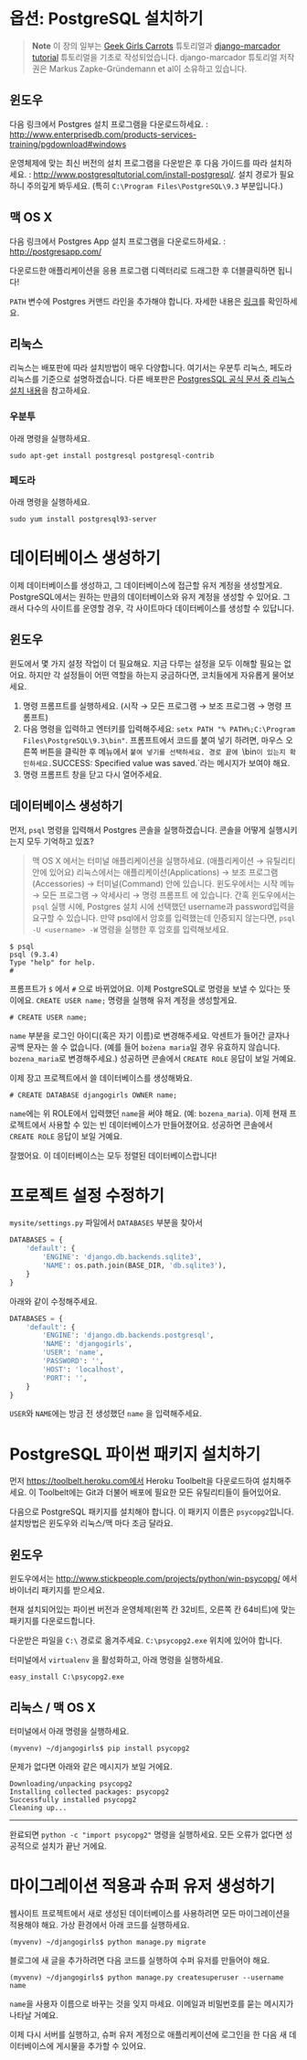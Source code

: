 # 옵션: PostgreSQL 설치하기

> **Note** 이 장의 일부는 [Geek Girls Carrots](http://django.carrots.pl/) 튜토리얼과 [django-marcador
  tutorial](http://django-marcador.keimlink.de/) 튜토리얼을 기초로 작성되었습니다. django-marcador 튜토리얼 저작권은 Markus Zapke-Gründemann et al이 소유하고 있습니다. 

## 윈도우

다음 링크에서 Postgres 설치 프로그램을 다운로드하세요. : http://www.enterprisedb.com/products-services-training/pgdownload#windows

운영체제에 맞는 최신 버전의 설치 프로그램을 다운받은 후 다음 가이드를 따라 설치하세요. : http://www.postgresqltutorial.com/install-postgresql/. 설치 경로가 필요하니 주의깊게 봐두세요. (특히 `C:\Program Files\PostgreSQL\9.3` 부분입니다.)

## 맥 OS X

다음 링크에서 Postgres App 설치 프로그램을 다운로드하세요. : http://postgresapp.com/ 

다운로드한 애플리케이션을 응용 프로그램 디렉터리로 드래그한 후 더블클릭하면 됩니다! 

`PATH` 변수에 Postgres 커맨드 라인을 추가해야 합니다. 자세한 내용은 [링크](http://postgresapp.com/documentation/cli-tools.html)를 확인하세요.

## 리눅스

리눅스는 배포판에 따라 설치방법이 매우 다양합니다. 여기서는 우분투 리눅스, 페도라 리눅스를 기준으로 설명하겠습니다. 다른 배포판은 [PostgresSQL 공식 문서 중 리눅스 설치 내용](https://wiki.postgresql.org/wiki/Detailed_installation_guides#General_Linux)을 참고하세요.
                                                  
### 우분투

아래 명령을 실행하세요.

    sudo apt-get install postgresql postgresql-contrib

### 페도라

아래 명령을 실행하세요.

    sudo yum install postgresql93-server

# 데이터베이스 생성하기

이제 데이터베이스를 생성하고, 그 데이터베이스에 접근할 유저 계정을 생성할게요. PostgreSQL에서는 원하는 만큼의 데이터베이스와 유저 계정을 생성할 수 있어요. 그래서 다수의 사이트를 운영할 경우, 각 사이트마다 데이터베이스를 생성할 수 있답니다.

## 윈도우

윈도에서 몇 가지 설정 작업이 더 필요해요. 지금 다루는 설정을 모두 이해할 필요는 없어요. 하지만 각 설정들이 어떤 역할을 하는지 궁금하다면, 코치들에게 자유롭게 물어보세요. 

1. 명령 프롬프트를 실행하세요. (시작 → 모든 프로그램 → 보조 프로그램 → 명령 프롬프트) 
2. 다음 명령을 입력하고 엔터키를 입력해주세요: `setx PATH "% PATH%;C:\Program Files\PostgreSQL\9.3\bin"`. 프롬프트에서 코드를 붙여 넣기 하려면, 마우스 오른쪽 버튼을 클릭한 후 메뉴에서 `붙여 넣기를 선택하세요. 경로 끝에 `\bin` 이 있는지 확인하세요. `SUCCESS: Specified value was saved.`라는 메시지가 보여야 해요. 
3. 명령 프롬프트 창을 닫고 다시 열어주세요.


## 데이터베이스 생성하기

먼저, `psql` 명령을 입력해서 Postgres 콘솔을 실행하겠습니다. 콘솔을 어떻게 실행시키는지 모두 기억하고 있죠?

>맥 OS X 에서는 터미널 애플리케이션을 실행하세요. (애플리케이션 → 유틸리티 안에 있어요) 리눅스에서는 애플리케이션(Applications) → 보조 프로그램(Accessories) → 터미널(Command) 안에 있습니다. 윈도우에서는 시작 메뉴 → 모든 프로그램 → 악세사리 → 명령 프롬프트 에 있습니다. 간혹 윈도우에서는 `psql` 실행 시에, Postgres 설치 시에 선택했던 username과 password입력을 요구할 수 있습니다. 만약 psql에서 암호를 입력했는데 인증되지 않는다면, `psql -U <username> -W` 명령을 실행한 후 암호를 입력해보세요.

    $ psql
    psql (9.3.4)
    Type "help" for help.
    #

프롬프트가 `$` 에서 `#` 으로 바뀌었어요. 이제 PostgreSQL로 명령을 보낼 수 있다는 뜻이에요. `CREATE USER name;` 명령을 실행해 유저 계정을 생성할게요.

    # CREATE USER name;

`name` 부분을 로그인 아이디(혹은 자기 이름)로 변경해주세요. 악센트가 들어간 글자나 공백 문자는 쓸 수 없습니다. (예를 들어 `bożena maria`일 경우 유효하지 않습니다. `bozena_maria`로 변경해주세요.) 성공하면 콘솔에서 `CREATE ROLE` 응답이 보일 거예요.

이제 장고 프로젝트에서 쓸 데이터베이스를 생성해봐요.

    # CREATE DATABASE djangogirls OWNER name;

`name`에는 위 ROLE에서 입력했던 `name`을 써야 해요. (예: `bozena_maria`). 이제 현재 프로젝트에서 사용할 수 있는 빈 데이터베이스가 만들어졌어요. 성공하면 콘솔에서 `CREATE ROLE` 응답이 보일 거예요.

잘했어요. 이 데이터베이스는 모두 정렬된 데이터베이스랍니다!

# 프로젝트 설정 수정하기

`mysite/settings.py` 파일에서 `DATABASES` 부분을 찾아서

```python
DATABASES = {
    'default': {
        'ENGINE': 'django.db.backends.sqlite3',
        'NAME': os.path.join(BASE_DIR, 'db.sqlite3'),
    }
}
```

아래와 같이 수정해주세요.

```python
DATABASES = {
    'default': {
        'ENGINE': 'django.db.backends.postgresql',
        'NAME': 'djangogirls',
        'USER': 'name',
        'PASSWORD': '',
        'HOST': 'localhost',
        'PORT': '',
    }
}
```

`USER`와 `NAME`에는 방금 전 생성했던 `name` 을 입력해주세요.


# PostgreSQL 파이썬 패키지 설치하기

먼저 https://toolbelt.heroku.com에서 Heroku Toolbelt을 다운로드하여 설치해주세요. 이 Toolbelt에는 Git과 더불어 배포에 필요한 모든 유틸리티들이 들어있어요. 

다음으로 PostgreSQL 패키지를 설치해야 합니다. 이 패키지 이름은 `psycopg2`입니다. 설치방법은 윈도우와 리눅스/맥 마다 조금 달라요.



## 윈도우

윈도우에서는 http://www.stickpeople.com/projects/python/win-psycopg/ 에서 바이너리 패키지를 받으세요.

현재 설치되어있는 파이썬 버전과 운영체제(왼쪽 칸 32비트, 오른쪽 칸 64비트)에 맞는 패키지를 다운로드합니다.

다운받은 파일을 `C:\` 경로로 옮겨주세요. `C:\psycopg2.exe` 위치에 있어야 합니다.

터미널에서 `virtualenv` 을 활성화하고, 아래 명령을 실행하세요.

    easy_install C:\psycopg2.exe

## 리눅스 / 맥 OS X

터미널에서 아래 명령을 실행하세요.


    (myvenv) ~/djangogirls$ pip install psycopg2

문제가 없다면 아래와 같은 메시지가 보일 거에요.

    Downloading/unpacking psycopg2
    Installing collected packages: psycopg2
    Successfully installed psycopg2
    Cleaning up...

---

완료되면 `python -c "import psycopg2"` 명령을 실행하세요. 모든 오류가 없다면 성공적으로 설치가 끝난 거에요.

# 마이그레이션 적용과 슈퍼 유저 생성하기

웹사이트 프로젝트에서 새로 생성된 데이터베이스를 사용하려면 모든 마이그레이션을 적용해야 해요. 가상 환경에서 아래 코드를 실행하세요.

    (myvenv) ~/djangogirls$ python manage.py migrate

블로그에 새 글을 추가하려면 다음 코드를 실행하여 수퍼 유저를 만들어야 해요.

    (myvenv) ~/djangogirls$ python manage.py createsuperuser --username name 
    
`name`을 사용자 이름으로 바꾸는 것을 잊지 마세요. 이메일과 비밀번호를 묻는 메시지가 나타날 거예요. 

이제 다시 서버를 실행하고, 슈퍼 유저 계정으로 애플리케이션에 로그인을 한 다음 새 데이터베이스에 게시물을 추가할 수 있어요.